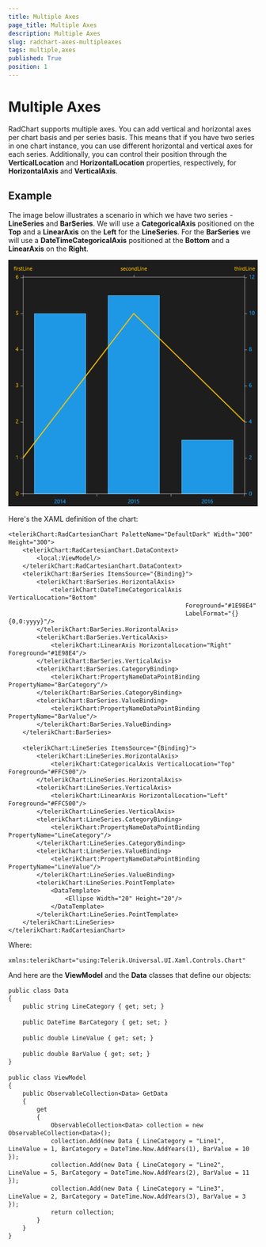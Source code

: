 ```yaml
---
title: Multiple Axes
page_title: Multiple Axes
description: Multiple Axes
slug: radchart-axes-multipleaxes
tags: multiple,axes
published: True
position: 1
---
```


# Multiple Axes

RadChart supports multiple axes. You can add vertical and horizontal axes per chart basis and per series basis.
This means that if you have two series in one chart instance, you can use different horizontal and vertical axes for each series.
Additionally, you can control their position through the **VerticalLocation** and **HorizontalLocation** properties, respectively, for **HorizontalAxis** and **VerticalAxis**.

## Example

The image below illustrates a scenario in which we have two series - **LineSeries** and **BarSeries**. We will use a **CategoricalAxis** positioned on the **Top** and a **LinearAxis** on the **Left** for the **LineSeries**. For the **BarSeries** we will use a **DateTimeCategoricalAxis** positioned at the **Bottom** and a **LinearAxis** on the **Right**.

![Multiple Axes Example](images/MultipleAxesExample.png)

Here's the XAML definition of the chart:

	<telerikChart:RadCartesianChart PaletteName="DefaultDark" Width="300" Height="300">
	    <telerikChart:RadCartesianChart.DataContext>
	        <local:ViewModel/>
	    </telerikChart:RadCartesianChart.DataContext>
	    <telerikChart:BarSeries ItemsSource="{Binding}">
	        <telerikChart:BarSeries.HorizontalAxis>
	            <telerikChart:DateTimeCategoricalAxis VerticalLocation="Bottom" 
	                                                  Foreground="#1E98E4"
	                                                  LabelFormat="{}{0,0:yyyy}"/>
	        </telerikChart:BarSeries.HorizontalAxis>
	        <telerikChart:BarSeries.VerticalAxis>
	            <telerikChart:LinearAxis HorizontalLocation="Right" Foreground="#1E98E4"/>
	        </telerikChart:BarSeries.VerticalAxis>
	        <telerikChart:BarSeries.CategoryBinding>
	            <telerikChart:PropertyNameDataPointBinding PropertyName="BarCategory"/>
	        </telerikChart:BarSeries.CategoryBinding>
	        <telerikChart:BarSeries.ValueBinding>
	            <telerikChart:PropertyNameDataPointBinding PropertyName="BarValue"/>
	        </telerikChart:BarSeries.ValueBinding>
	    </telerikChart:BarSeries>
	
	    <telerikChart:LineSeries ItemsSource="{Binding}">
	        <telerikChart:LineSeries.HorizontalAxis>
	            <telerikChart:CategoricalAxis VerticalLocation="Top" Foreground="#FFC500"/>
	        </telerikChart:LineSeries.HorizontalAxis>
	        <telerikChart:LineSeries.VerticalAxis>
	            <telerikChart:LinearAxis HorizontalLocation="Left" Foreground="#FFC500"/>
	        </telerikChart:LineSeries.VerticalAxis>
	        <telerikChart:LineSeries.CategoryBinding>
	            <telerikChart:PropertyNameDataPointBinding PropertyName="LineCategory"/>
	        </telerikChart:LineSeries.CategoryBinding>
	        <telerikChart:LineSeries.ValueBinding>
	            <telerikChart:PropertyNameDataPointBinding PropertyName="LineValue"/>
	        </telerikChart:LineSeries.ValueBinding>
	        <telerikChart:LineSeries.PointTemplate>
	            <DataTemplate>
	                <Ellipse Width="20" Height="20"/>
	            </DataTemplate>
	        </telerikChart:LineSeries.PointTemplate>
	    </telerikChart:LineSeries>
	</telerikChart:RadCartesianChart>

Where:

	xmlns:telerikChart="using:Telerik.Universal.UI.Xaml.Controls.Chart"

And here are the **ViewModel** and the **Data** classes that define our objects:

	public class Data
	{
	    public string LineCategory { get; set; }
	
	    public DateTime BarCategory { get; set; }
	
	    public double LineValue { get; set; }
	
	    public double BarValue { get; set; }
	}
	
	public class ViewModel
	{
	    public ObservableCollection<Data> GetData
	    {
	        get
	        {
	            ObservableCollection<Data> collection = new ObservableCollection<Data>();
	            collection.Add(new Data { LineCategory = "Line1", LineValue = 1, BarCategory = DateTime.Now.AddYears(1), BarValue = 10 });
	            collection.Add(new Data { LineCategory = "Line2", LineValue = 5, BarCategory = DateTime.Now.AddYears(2), BarValue = 11 });
	            collection.Add(new Data { LineCategory = "Line3", LineValue = 2, BarCategory = DateTime.Now.AddYears(3), BarValue = 3 });
	            return collection;
	        }
	    }
	}
